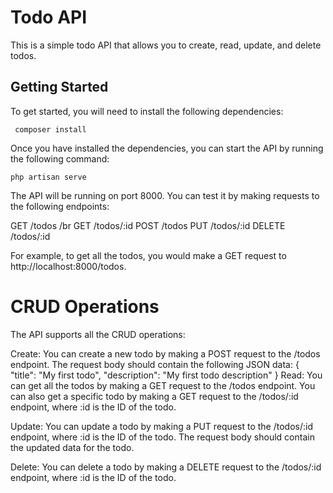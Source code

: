 # Todo API

This is a simple todo API that allows you to create, read, update, and delete todos.

## Getting Started

To get started, you will need to install the following dependencies:

```
 composer install
```
Once you have installed the dependencies, you can start the API by running the following command:

```
php artisan serve
```
The API will be running on port 8000. You can test it by making requests to the following endpoints:

GET /todos /br
GET /todos/:id
POST /todos
PUT /todos/:id
DELETE /todos/:id

For example, to get all the todos, you would make a GET request to http://localhost:8000/todos.

# CRUD Operations
The API supports all the CRUD operations:

Create: You can create a new todo by making a POST request to the /todos endpoint. The request body should contain the following JSON data:
{
  "title": "My first todo",
  "description": "My first todo description"
}
Read: You can get all the todos by making a GET request to the /todos endpoint. You can also get a specific todo by making a GET request to the /todos/:id endpoint, where :id is the ID of the todo.

Update: You can update a todo by making a PUT request to the /todos/:id endpoint, where :id is the ID of the todo. The request body should contain the updated data for the todo.

Delete: You can delete a todo by making a DELETE request to the /todos/:id endpoint, where :id is the ID of the todo.
